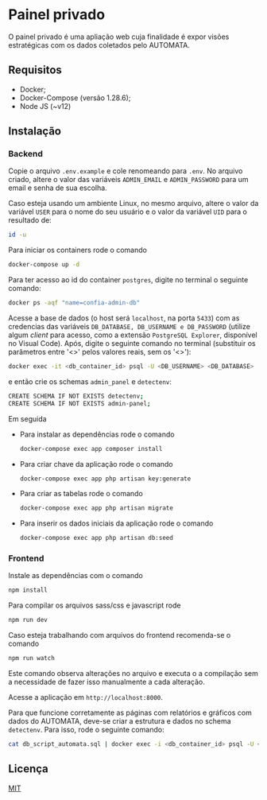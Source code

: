 # Painel privado

O painel privado é uma apliação web cuja finalidade é expor visões estratégicas com os dados coletados pelo AUTOMATA.

## Requisitos
 
 - Docker;
 - Docker-Compose (versão 1.28.6);
 - Node JS (~v12)

## Instalação


### Backend
Copie o arquivo `.env.example` e cole renomeando para `.env`.
No arquivo criado, altere o valor das variáveis `ADMIN_EMAIL` e `ADMIN_PASSWORD` para um email e senha de sua escolha. 

Caso esteja usando um ambiente Linux, no mesmo arquivo, altere o valor da variável `USER` para o nome do seu usuário e o valor da variável
`UID` para o resultado de:

```bash
id -u
```

Para iniciar os containers rode o comando  

```bash
docker-compose up -d
```

Para ter acesso ao id do container `postgres`, digite no terminal o seguinte comando:  

```bash
docker ps -aqf "name=confia-admin-db"
```

Acesse a base de dados (o host será ``localhost``, na porta `5433`) com as credencias das variáveis ``DB_DATABASE, DB_USERNAME e DB_PASSWORD`` (utilize algum *client* para acesso, como a extensão `PostgreSQL Explorer`, disponível no Visual Code). Após, digite o seguinte comando no terminal (substituir os parâmetros entre '<>' pelos valores reais, sem os '<>'):

```bash
docker exec -it <db_container_id> psql -U <DB_USERNAME> <DB_DATABASE>
```
e então crie os schemas ``admin_panel`` e ``detectenv``:

```bash
CREATE SCHEMA IF NOT EXISTS detectenv;
CREATE SCHEMA IF NOT EXISTS admin-panel;
```

Em seguida

- Para instalar as dependências rode o comando
    ```bash
    docker-compose exec app composer install
    ```
- Para criar chave da aplicação rode o comando
    ```bash
    docker-compose exec app php artisan key:generate
    ```  
- Para criar as tabelas rode o comando
    ```bash
    docker-compose exec app php artisan migrate
    ```
- Para inserir os dados iniciais da aplicação rode o comando
  ```bash
  docker-compose exec app php artisan db:seed
  ```

### Frontend

Instale as dependências com o comando
```bash
npm install
```

Para compilar os arquivos sass/css e javascript rode
```bash
npm run dev
```

Caso esteja trabalhando com arquivos do frontend recomenda-se o comando 
```bash
npm run watch
```
Este comando observa alterações no arquivo e executa o a compilação sem a necessidade de fazer isso manualmente a cada alteração.


Acesse a aplicação em ``http://localhost:8000``.

Para que funcione corretamente as páginas com relatórios e gráficos com dados do AUTOMATA, deve-se criar a estrutura e dados no schema ``detectenv``. Para isso, rode o seguinte comando:

```bash
cat db_script_automata.sql | docker exec -i <db_container_id> psql -U <DB_USERNAME> <DB_DATABASE>
```

## Licença
[MIT](https://choosealicense.com/licenses/mit/)

